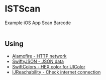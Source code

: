 # ISTScan
Example iOS App Scan Barcode <br>
<br>
<h2><b>Using</b></h2>
<ul>
  <li><a href="https://github.com/Alamofire/Alamofire">Alamofire - HTTP network</a></li>
  <li><a href="https://github.com/SwiftyJSON/SwiftyJSON">SwiftyJSON - JSON data</a></li>
  <li><a href="https://github.com/thii/SwiftColors">SwiftColors - HEX color for UIColor</a></li>
  <li><a href="https://github.com/Isuru-Nanayakkara/IJReachability">IJReachability - Check internet connection</a></li>
</ul>
